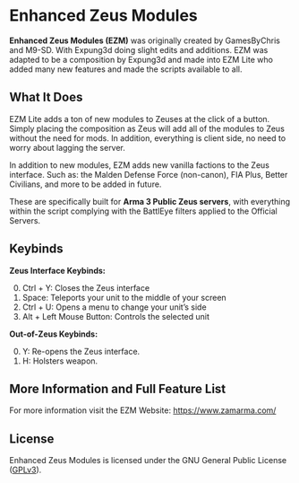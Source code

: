# Enhanced Zeus Modules
**Enhanced Zeus Modules (EZM)** was originally created by GamesByChris and M9-SD. With Expung3d doing slight edits and additions. EZM was adapted to be a composition by Expung3d and made into EZM Lite who added many new features and made the scripts available to all.

## What It Does
EZM Lite adds a ton of new modules to Zeuses at the click of a button. Simply placing the composition as Zeus will add all of the modules to Zeus without the need for mods. In addition, everything is client side, no need to worry about lagging the server.

In addition to new modules, EZM adds new vanilla factions to the Zeus interface. Such as: the Malden Defense Force (non-canon), FIA Plus, Better Civilians, and more to be added in future.

These are specifically built for <strong>Arma 3 Public Zeus servers</strong>, with everything within the script complying with the BattlEye filters applied to the Official Servers.

## Keybinds
<strong>Zeus Interface Keybinds:</strong>

0. Ctrl + Y: Closes the Zeus interface
1. Space: Teleports your unit to the middle of your screen
2. Ctrl + U: Opens a menu to change your unit’s side
3. Alt + Left Mouse Button: Controls the selected unit

<strong>Out-of-Zeus Keybinds:</strong>

0. Y: Re-opens the Zeus interface.
1. H: Holsters weapon.

## More Information and Full Feature List
For more information visit the EZM Website: https://www.zamarma.com/

## License
Enhanced Zeus Modules is licensed under the GNU General Public License ([GPLv3](https://github.com/expung3d/Enhanced-Zeus-Modules/blob/main/LICENSE)).
